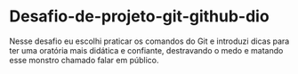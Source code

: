 # Desafio-de-projeto-git-github-dio
Nesse desafio eu escolhi praticar os comandos do Git e introduzi dicas para ter uma oratória mais didática e confiante, destravando o medo e matando esse monstro chamado falar em público. 
